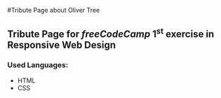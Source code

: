 #Tribute Page about Oliver Tree
<h2>
    Tribute Page for <i>freeCodeCamp</i> 1<sup>st</sup> exercise in <strong>Responsive Web Design</strong>
</h2>

<h3>
    Used Languages:
</h3>
<ul>
    <li>HTML</li>
    <li>CSS</li>
</ul>
